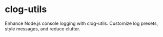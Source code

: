 # clog-utils
Enhance Node.js console logging with clog-utils. Customize log presets, style messages, and reduce clutter.
